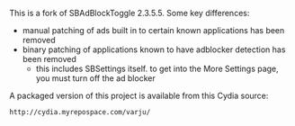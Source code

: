 This is a fork of SBAdBlockToggle 2.3.5.5.  Some key differences:

- manual patching of ads built in to certain known applications has been removed
- binary patching of applications known to have adblocker detection has been removed
    - this includes SBSettings itself. to get into the More Settings page, you must turn off the ad blocker 

A packaged version of this project is available from this Cydia source:

    http://cydia.myrepospace.com/varju/
